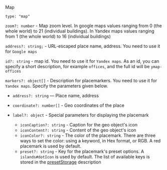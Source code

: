 Map

`type: "map"`

`zoom?: number` - Map zoom level. In google maps values ranging from 0 (the whole world) to 21 (individual buildings). In Yandex maps values ranging from 1 (the whole world) to 16 (individual buildings)

`address?: string;` - URL-escaped place name, address. You need to use it for `Google maps`

`id?: string` - map id. You need to use it for `Yandex maps`. As an id, you can specify a short description, for example `offices`, and the full id will be `ymap-offices`

`markers?: object[]` - Description for placemarkers. You need to use it for `Yandex maps`. Specify the parameters given below.

- `address?: string` — Place name, address
- `coordinate?: number[]` - Geo coordinates of the place
- `label?: object` - Special parameters for displaying the placemark

  - `iconCaption?: string` - Caption for the geo object's icon
  - `iconContent?: string` - Content of the geo object's icon
  - `iconColor?: string` - The color of the placemark. There are three ways to set the color: using a keyword, in Hex format, or RGB. A red placemark is used by default.
  - `preset?: string` - Key for the placemark's preset options. A `islands#dotIcon` is used by default. The list of available keys is stored in the [presetStorage](https://yandex.com/dev/maps/jsapi/doc/2.1/ref/reference/option.presetStorage.html) description
